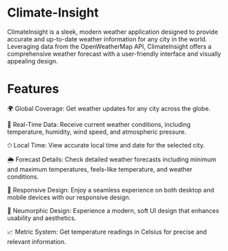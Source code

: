 # Climate-Insight
ClimateInsight is a sleek, modern weather application designed to provide accurate and up-to-date weather information for any city in the world. Leveraging data from the OpenWeatherMap API, ClimateInsight offers a comprehensive weather forecast with a user-friendly interface and visually appealing design.

# Features
🌍 Global Coverage: Get weather updates for any city across the globe.

📅 Real-Time Data: Receive current weather conditions, including temperature, humidity, wind speed, and atmospheric pressure.

⏱ Local Time: View accurate local time and date for the selected city.

🌦 Forecast Details: Check detailed weather forecasts including minimum and maximum temperatures, feels-like temperature, and weather conditions.

🌇 Responsive Design: Enjoy a seamless experience on both desktop and mobile devices with our responsive design.

🎨 Neumorphic Design: Experience a modern, soft UI design that enhances usability and aesthetics.

📈 Metric System: Get temperature readings in Celsius for precise and relevant information.
